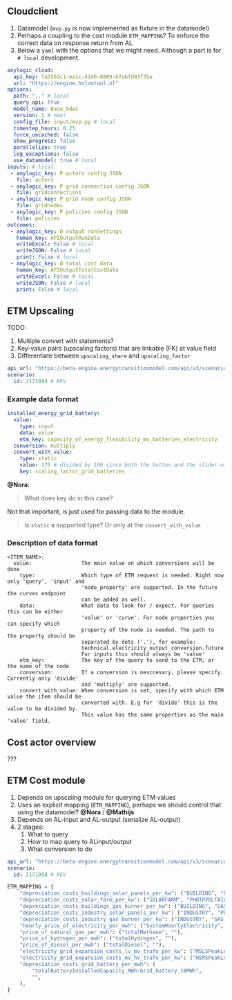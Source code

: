 ## Cloudclient

1. Datamodel (`mvp.py` is now implemented as fixture in the datamodel)
2. Perhaps a coupling to the cost module `ETM_MAPPING`? To enforce the correct data on response return from AL
3. Below a `yaml` with the options that we might need. Although a part is for `# local` development. 


```yaml
anylogic_cloud:
  api_key: 7a3563c1-ea1c-41d6-8009-b7abfd93f7ba
  url: "https://engine.holontool.nl"
options:
  path: ".." # local
  query_api: True
  model_name: Base_5dec
  version: 1 # new!
  config_file: input/mvp.py # local
  timestep_hours: 0.25
  force_uncached: false
  show_progress: false
  parallelize: true 
  log_exceptions: false
  use_datamodel: true # local
inputs: # local
 - anylogic_key: P actors config JSON 
   file: actors
 - anylogic_key: P grid connection config JSON
   file: gridconnections
 - anylogic_key: P grid node config JSON
   file: gridnodes
 - anylogic_key: P policies config JSON
   file: policies
outcomes: 
 - anylogic_key: O output runSettings
   human_key: APIOutputRunData
   writeExcel: False # local
   writeJSON: False # local
   print: False # local
 - anylogic_key: O total cost data
   human_key: APIOutputTotalCostData
   writeExcel: False # local
   writeJSON: False # local
   print: False # local
```


## ETM Upscaling

TODO:
1. Multiple convert with statements?
2. Key-value pairs (upscaling factors) that are linkable (FK) at value field
3. Differentiate between `upscaling_share` and `upscaling_factor`



```yaml
api_url: "https://beta-engine.energytransitionmodel.com/api/v3/scenarios/"
scenario:
  id: 2171098 # KEV
```


### Example data format
```yml
installed_energy_grid_battery:
  value:
    type: input
    data: value
    etm_key: capacity_of_energy_flexibility_mv_batteries_electricity
  conversion: multiply
  convert_with_value:
    type: static
    value: 175 # divided by 100 since both the button and the slider will use this. Not 0 or 1 but a whole range is possible between 0 and 100
    key: scaling_factor_grid_batteries
```
**@Nora:**
> What does key do in this case?

Not that important, is just used for passing data to the module.

> Is `static` a supported type? Or only at the `convert_with_value`



### Description of data format
```
<ITEM_NAME>:
  value:                The main value on which conversions will be done
    type:               Which type of ETM request is needed. Right now only 'query', 'input' and
                        'node_property' are supported. In the future the curves endpoint
                        can be added as well.
    data:               What data to look for / expect. For queries this can be either
                        'value' or 'curve'. For node properties you can specify which
                        property of the node is needed. The path to the property should be
                        separated by dots ('.'), for example:
                        technical.electricity_output_conversion.future
                        For inputs this should always be 'value'
    etm_key:            The key of the query to send to the ETM, or the name of the node
    conversion:         If a conversion is nesccesary, please specify. Currently only 'divide'
                        and 'multiply' are supported.
    convert_with_value: When conversion is set, specify with which ETM value the item should be
                        converted with. E.g for 'divide' this is the value to be divided by.
                        This value has the same properties as the main 'value' field.
```

## Cost actor overview
???

## ETM Cost module
1. Depends on upscaling module for querying ETM values
2. Uses an explicit mapping (`ETM_MAPPING`), perhaps we should control that using the datamodel? **@Nora** / **@Mathijs**
3. Depends on AL-input and AL-output (serialize AL-output)
4. 2 stages:
   1. What to query
   2. How to map query to ALinput/output
   3. What conversion to do

```yaml
api_url: "https://beta-engine.energytransitionmodel.com/api/v3/scenarios/"
scenario:
  id: 2171098 # KEV
```

```python
ETM_MAPPING = {
    "depreciation_costs_buildings_solar_panels_per_kw": ("BUILDING", "PHOTOVOLTAIC"),
    "depreciation_costs_solar_farm_per_kw": ("SOLARFARM", "PHOTOVOLTAIC"),
    "depreciation_costs_buildings_gas_burner_per_kw": ("BUILDING", "GAS_BURNER"),
    "depreciation_costs_industry_solar_panels_per_kw": ("INDUSTRY", "PHOTOVOLTAIC"),
    "depreciation_costs_industry_gas_burner_per_kw": ("INDUSTRY", "GAS_BURNER"),
    "hourly_price_of_electricity_per_mwh": ("SystemHourlyElectricity", ""),  # TODO: check this key
    "price_of_natural_gas_per_mwh": ("totalMethane", ""),
    "price_of_hydrogen_per_mwh": ("totalHydrogen", ""),
    "price_of_diesel_per_mwh": ("totalDiesel", ""),
    "electricity_grid_expansion_costs_lv_mv_trafo_per_kw": ("MSLSPeakLoadElectricity_kW", ""),
    "electricity_grid_expansion_costs_mv_hv_trafo_per_kw": ("HSMSPeakLoadElectricity_kW", ""),
    "depreciation_costs_grid_battery_per_mwh": (
        "totalBatteryInstalledCapacity_MWh:Grid_battery_10MWh",
        "",
    ),
}
```